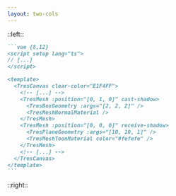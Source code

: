 ```yaml
---
layout: two-cols
---
```


<Understand3DScenesHeadline />

::left::

<div class="w-full h-23"></div>

````md magic-move {lines: true}
```vue {8,12}
<script setup lang="ts">
// [...]
</script>

<template>
  <TresCanvas clear-color="E1F4FF">
    <!-- [...] -->
    <TresMesh :position="[0, 1, 0]" cast-shadow>
      <TresBoxGeometry :args="[2, 2, 2]" />
      <TresMeshNormalMaterial />
    </TresMesh>
    <TresMesh :position="[0, 0, 0]" receive-shadow>
      <TresPlaneGeometry :args="[10, 10, 1]" />
      <TresMeshToonMaterial color="#fefefe" />
    </TresMesh>
    <!-- [...] -->
  </TresCanvas>
</template>
```
````

::right::

<!-- dummy only to force the click count on this slide manually -->
<div v-click="1" />

<FloatingStageFlowToolsResultPage question-key="why-shadow-broken" v-click="[0,1]" />
